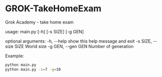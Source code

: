 # GROK-TakeHomeExam
Grok Academy - take home exam

usage: main.py [-h] [-s SIZE] [-g GEN]

optional arguments:
  -h, --help            show this help message and exit
  -s SIZE, --size SIZE  World size
  -g GEN, --gen GEN     Number of generation

Example:
```bash
python main.py
python main.py -s=7 -g=10
```